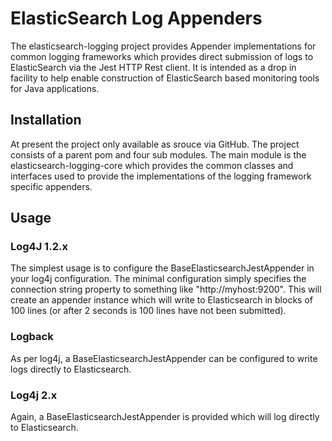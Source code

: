 # ElasticSearch Log Appenders
The elasticsearch-logging project provides Appender implementations for common logging frameworks which provides 
direct submission of logs to ElasticSearch via the Jest HTTP Rest client. It is intended as a drop in facility to help
enable construction of ElasticSearch based monitoring tools for Java applications. 

## Installation

At present the project only available as srouce via GitHub. The project consists of a parent pom and four sub modules.
The main module is the elasticsearch-logging-core which provides the common classes and interfaces used to provide the
implementations of the logging framework specific appenders.


## Usage

### Log4J 1.2.x
The simplest usage is to configure the BaseElasticsearchJestAppender in your log4j configuration. The minimal configuration 
simply specifies the connection string property to something like "http://myhost:9200". This will create an appender instance which
will write to Elasticsearch in blocks of 100 lines (or after 2 seconds is 100 lines have not been submitted).

### Logback
As per log4j, a BaseElasticsearchJestAppender can be configured to write logs directly to Elasticsearch.

### Log4j 2.x
Again, a BaseElasticsearchJestAppender is provided which will log directly to Elasticsearch.